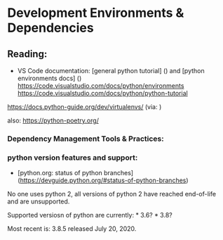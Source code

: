 # Development Environments & Dependencies



## Reading:
 * VS Code documentation: [general python tutorial] () and [python environments docs] ()
https://code.visualstudio.com/docs/python/environments 
https://code.visualstudio.com/docs/python/python-tutorial

https://docs.python-guide.org/dev/virtualenvs/ (via: )

also:
https://python-poetry.org/

### Dependency Management Tools & Practices:

### python version features and support:

* [python.org: status of python branches] (https://devguide.python.org/#status-of-python-branches)

No one uses python 2, all versions of python 2 have reached end-of-life and are unsupported.

Supported versiosn of python are currently:
    * 3.6?
    * 3.8?

Most recent is: 3.8.5 released July 20, 2020.